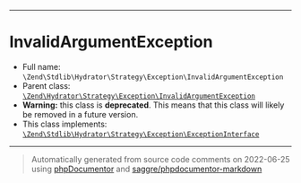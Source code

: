 ***

# InvalidArgumentException





* Full name: `\Zend\Stdlib\Hydrator\Strategy\Exception\InvalidArgumentException`
* Parent class: [`\Zend\Hydrator\Strategy\Exception\InvalidArgumentException`](../../../../Hydrator/Strategy/Exception/InvalidArgumentException.md)
* **Warning:** this class is **deprecated**. This means that this class will likely be removed in a future version.
* This class implements:
[`\Zend\Stdlib\Hydrator\Strategy\Exception\ExceptionInterface`](./ExceptionInterface.md)






***
> Automatically generated from source code comments on 2022-06-25 using [phpDocumentor](http://www.phpdoc.org/) and [saggre/phpdocumentor-markdown](https://github.com/Saggre/phpDocumentor-markdown)
